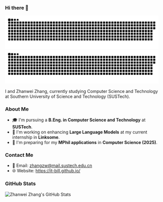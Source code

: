 ### Hi there 👋

![light](https://github.com/ITBillZ/ITBillZ/blob/output/github-contribution-grid-snake.svg#gh-light-mode-only)
![dark](https://github.com/ITBillZ/ITBillZ/blob/output/github-contribution-grid-snake-dark.svg#gh-dark-mode-only)

I and Zhanwei Zhang, currently studying Computer Science and Technology at Southern University of Science and Technology (SUSTech).

### About Me

- 🎓 I'm pursuing a **B.Eng. in Computer Science and Technology** at **SUSTech**.
- 🌱 I'm working on enhancing **Large Language Models** at my current internship in **Linksome**.
- 🎯 I'm preparing for my **MPhil applications** in **Computer Science (2025)**.

### Contact Me

- 📧 Email: [zhangzw@mail.sustech.edu.cn](mailto:zhangzw@mail.sustech.edu.cn)
- 🌐 Website: https://it-bill.github.io/

### GitHub Stats

![Zhanwei Zhang's GitHub Stats](https://github-readme-stats.vercel.app/api?username=it-bill&show_icons=true&count_private=true&theme=radical)
